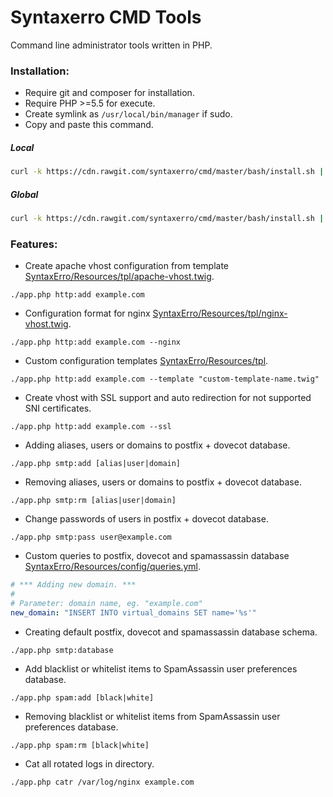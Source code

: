 # Syntaxerro CMD Tools
Command line administrator tools written in PHP.

### Installation:
- Require git and composer for installation.
- Require PHP >=5.5 for execute.
- Create symlink as `/usr/local/bin/manager` if sudo.
- Copy and paste this command.

##### Local
```bash
curl -k https://cdn.rawgit.com/syntaxerro/cmd/master/bash/install.sh | bash
```

##### Global
```bash
curl -k https://cdn.rawgit.com/syntaxerro/cmd/master/bash/install.sh | sudo bash
```

### Features:
- Create apache vhost configuration from template [SyntaxErro/Resources/tpl/apache-vhost.twig](https://github.com/syntaxerro/cmd/blob/master/src/SyntaxErro/Resources/tpl/apache-vhost.twig).
```
./app.php http:add example.com
```

- Configuration format for nginx [SyntaxErro/Resources/tpl/nginx-vhost.twig](https://github.com/syntaxerro/cmd/blob/master/src/SyntaxErro/Resources/tpl/nginx-vhost.twig).
```
./app.php http:add example.com --nginx
```

- Custom configuration templates [SyntaxErro/Resources/tpl](https://github.com/syntaxerro/cmd/blob/master/src/SyntaxErro/Resources/tpl).
```
./app.php http:add example.com --template "custom-template-name.twig"
```

- Create vhost with SSL support and auto redirection for not supported SNI certificates.
```
./app.php http:add example.com --ssl
```

- Adding aliases, users or domains to postfix + dovecot database.
```
./app.php smtp:add [alias|user|domain]
```

- Removing aliases, users or domains to postfix + dovecot database.
```
./app.php smtp:rm [alias|user|domain]
```

- Change passwords of users in postfix + dovecot database.
```
./app.php smtp:pass user@example.com
```

- Custom queries to postfix, dovecot and spamassassin database [SyntaxErro/Resources/config/queries.yml](https://github.com/syntaxerro/cmd/blob/master/src/SyntaxErro/Resources/config/queries.yml).
```yml
# *** Adding new domain. ***
#
# Parameter: domain name, eg. "example.com"
new_domain: "INSERT INTO virtual_domains SET name='%s'"
```

- Creating default postfix, dovecot and spamassassin database schema.
```
./app.php smtp:database
```

- Add blacklist or whitelist items to SpamAssassin user preferences database.
```
./app.php spam:add [black|white]
```


- Removing blacklist or whitelist items from SpamAssassin user preferences database.
```
./app.php spam:rm [black|white]
```

- Cat all rotated logs in directory.
```
./app.php catr /var/log/nginx example.com
```
